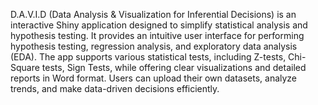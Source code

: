 D.A.V.I.D (Data Analysis & Visualization for Inferential Decisions) is an interactive Shiny application designed to simplify statistical analysis and hypothesis testing. It provides an intuitive user interface for performing hypothesis testing, regression analysis, and exploratory data analysis (EDA). The app supports various statistical tests, including Z-tests, Chi-Square tests, Sign Tests, while offering clear visualizations and detailed reports in Word format. Users can upload their own datasets, analyze trends, and make data-driven decisions efficiently.
